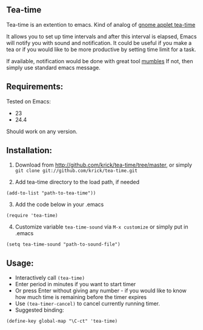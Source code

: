 ## Tea-time

Tea-time is an extention to emacs.
Kind of analog of
[gnome applet tea-time](http://www.t2-project.org/packages/teatime.html)

It allows you to set up time intervals and after this interval is
elapsed, Emacs will notify you with sound and notification. It could
be useful if you make a tea or if you would like to be more productive
by setting time limit for a task.

If available, notification would be done with great tool
[mumbles](https://github.com/xiongchiamiov/mumbles) If not, then
simply use standard emacs message.

## Requirements:

Tested on Emacs:

* 23
* 24.4

Should work on any version.

## Installation:

1. Download from http://github.com/krick/tea-time/tree/master, or
simply `git clone git://github.com/krick/tea-time.git`

2. Add tea-time directory to the load path, if needed
``` elisp
(add-to-list "path-to-tea-time"))
```

3. Add the code below in your .emacs
``` elisp
(require 'tea-time)
```

4. Customize variable `tea-time-sound` via `M-x customize`
or simply put in .emacs
``` elisp
(setq tea-time-sound "path-to-sound-file")
```

## Usage:

* Interactively call `(tea-time)`
* Enter period in minutes if you want to start timer
* Or press Enter without giving any number - if you would like to
know how much time is remaining before the timer expires
* Use `(tea-timer-cancel)` to cancel currently running timer.
* Suggested binding:
``` elisp
(define-key global-map "\C-ct" 'tea-time)
```
